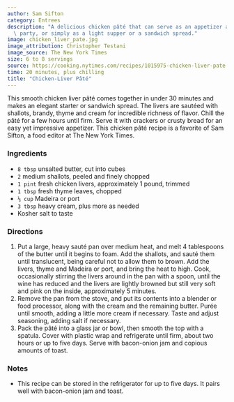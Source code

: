 ```yaml
---
author: Sam Sifton
category: Entrees
description: "A delicious chicken pâté that can serve as an appetizer at a dinner\
  \ party, or simply as a light supper or a sandwich spread."
image: chicken_liver_pate.jpg
image_attribution: Christopher Testani
image_source: The New York Times
size: 6 to 8 servings
source: https://cooking.nytimes.com/recipes/1015975-chicken-liver-pate
time: 20 minutes, plus chilling
title: "Chicken-Liver Pâté"
---
```


This smooth chicken liver pâté comes together in under 30 minutes and makes an elegant starter or sandwich spread. The livers are sautéed with shallots, brandy, thyme and cream for incredible richness of flavor. Chill the pâté for a few hours until firm. Serve it with crackers or crusty bread for an easy yet impressive appetizer. This chicken pâté recipe is a favorite of Sam Sifton, a food editor at The New York Times.

### Ingredients

* `8 tbsp` unsalted butter, cut into cubes
* `2` medium shallots, peeled and finely chopped
* `1 pint` fresh chicken livers, approximately 1 pound, trimmed
* `1 tbsp` fresh thyme leaves, chopped
* `⅓ cup` Madeira or port
* `3 tbsp` heavy cream, plus more as needed
* Kosher salt to taste

### Directions

1. Put a large, heavy sauté pan over medium heat, and melt 4 tablespoons of the butter until it begins to foam. Add the shallots, and sauté them until translucent, being careful not to allow them to brown. Add the livers, thyme and Madeira or port, and bring the heat to high. Cook, occasionally stirring the livers around in the pan with a spoon, until the wine has reduced and the livers are lightly browned but still very soft and pink on the inside, approximately 5 minutes.
2. Remove the pan from the stove, and put its contents into a blender or food processor, along with the cream and the remaining butter. Purée until smooth, adding a little more cream if necessary. Taste and adjust seasoning, adding salt if necessary.
3. Pack the pâté into a glass jar or bowl, then smooth the top with a spatula. Cover with plastic wrap and refrigerate until firm, about two hours or up to five days. Serve with bacon-onion jam and copious amounts of toast.

### Notes

- This recipe can be stored in the refrigerator for up to five days. It pairs well with bacon-onion jam and toast.